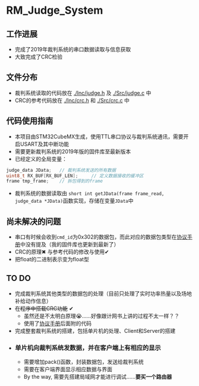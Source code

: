 # RM_Judge_System

## 工作进展
* 完成了2019年裁判系统的串口数据读取与信息获取
* 大致完成了CRC检验

## 文件分布
* 裁判系统读取的代码放在 [./Inc/judge.h](https://github.com/dearmrlv/RM_Judge_System/blob/master/Inc/judge.h) 及 [./Src/judge.c](https://github.com/dearmrlv/RM_Judge_System/blob/master/Src/judge.c) 中
* CRC的参考代码放在 [./Inc/crc.h](https://github.com/dearmrlv/RM_Judge_System/tree/master/Src) 和 [./Src/crc.c](https://github.com/dearmrlv/RM_Judge_System/blob/master/Src/crc.c) 中

## 代码使用指南
* 本项目由STM32CubeMX生成，使用TTL串口协议与裁判系统通讯，需要开启USART及其中断功能
* 需要更新裁判系统的2019年版的固件库至最新版本
* 已经定义的全局变量：
```C
judge_data JData;	// 裁判系统发送的所有数据
uint8_t RX_BUF[RX_BUF_LEN];		// 定义数据接收的缓冲区
frame tmp_frame;	// 拆包得到的frame
```
* 裁判系统的数据读取由
```short int getJData(frame frame_read, judge_data *JData)```函数实现，存储在变量```JData```中


## 尚未解决的问题
* 串口有时候会收到```cmd_id```为0x302的数据包，而此对应的数据包类型在[协议手册](https://github.com/RoboMaster/referee_serial_port_protocol/blob/master/doc/cn/裁判系统串口协议附录%20V2.0.pdf
)中没有提及（我的固件库也更新到最新了）
* CRC的原理✖ 与参考代码的修改与使用✔
* 把float的二进制表示变为float型

## TO DO
* 完成裁判系统其他类型的数据包的处理（目前只处理了实时功率热量以及场地补给动作信息）
* ~~在程序中搭载CRC功能~~   ✔
   * 虽然还是不太明白原理😭……好像跟计网书上讲的过程不太一样？？
   * 使用了[协议手册](https://github.com/RoboMaster/referee_serial_port_protocol/blob/master/doc/cn/裁判系统串口协议附录%20V2.0.pdf)后面附的代码
* 完成整套裁判系统的搭建，包括单片机的处理、Client和Server的搭建
* ### **单片机向裁判系统发数据，并在客户端上有相应的显示**
   * 需要增加pack()函数，封装数据包，发送给裁判系统
   * 需要在客户端界面显示相应数据与界面
   * By the way, 需要先搭建局域网才能进行调试……**要买一个路由器**